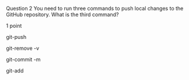 Question 2
You need to run three commands to push local changes to the GitHub repository. What is the third command?

1 point

git-push


git-remove -v


git-commit -m


git-add
